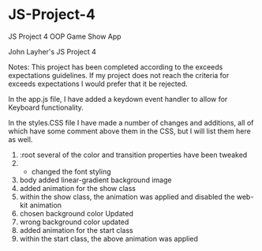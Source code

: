 # JS-Project-4
 JS Project 4 OOP Game Show App

John Layher's JS Project 4

Notes:
This project has been completed according to the exceeds expectations
guidelines.  If my project does not reach the criteria for exceeds expectations
I would prefer that it be rejected.  

In the app.js file, I have added a keydown event handler to allow for Keyboard
functionality.  

In the styles.CSS file I have made a number of changes and additions, all
of which have some comment above them in the CSS, but I will list them here as well.
  1.  :root several of the color and transition properties have been tweaked
  2.  * changed the font styling
  3.  body  added linear-gradient background image
  4.  added animation for the show class
  5.  within the show class, the animation was applied and disabled the web-kit animation
  6.  chosen  background color Updated
  7.  wrong  background color updated
  8.  added animation for the start class
  9.  within the start class, the above animation was applied
